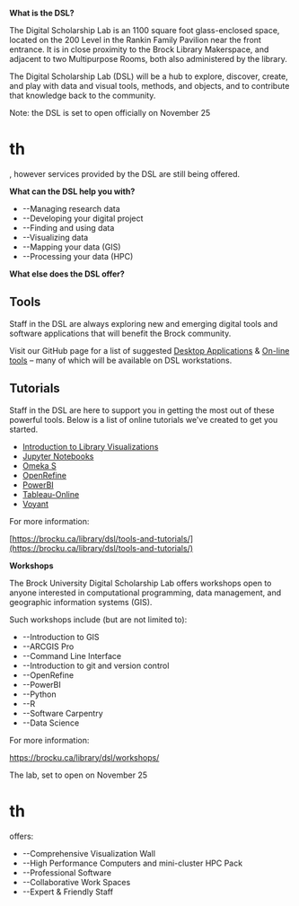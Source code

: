 **What is the DSL?**

The Digital Scholarship Lab is an 1100 square foot glass-enclosed space, located on the 200 Level in the Rankin Family Pavilion near the front entrance. It is in close proximity to the Brock Library Makerspace, and adjacent to two Multipurpose Rooms, both also administered by the library.

The Digital Scholarship Lab (DSL) will be a hub to explore, discover, create, and play with data and visual tools, methods, and objects, and to contribute that knowledge back to the community.

Note: the DSL is set to open officially on November 25

# th
, however services provided by the DSL are still being offered.

**What can the DSL help you with?**

- --Managing research data
- --Developing your digital project
- --Finding and using data
- --Visualizing data
- --Mapping your data (GIS)
- --Processing your data (HPC)

**What else does the DSL offer?**

## **Tools**

Staff in the DSL are always exploring new and emerging digital tools and software applications that will benefit the Brock community.

Visit our GitHub page for a list of suggested [Desktop Applications](https://brockdsl.github.io/Desktop-Programs/) &amp; [On-line tools](https://brockdsl.github.io/Online-Tools/) – many of which will be available on DSL workstations.

## **Tutorials**

Staff in the DSL are here to support you in getting the most out of these powerful tools. Below is a list of online tutorials we&#39;ve created to get you started.

- [Introduction to Library Visualizations](https://brockdsl.github.io/LibraryDataViz/)
- [Jupyter Notebooks](https://brockdsl.github.io/Jupyter_Notebooks_Tutorial/)
- [Omeka S](https://brockdsl.github.io/Omeka-S-Tutorial/)
- [OpenRefine](https://brockdsl.github.io/Open-Refine-Tutorial/)
- [PowerBI](https://brockdsl.github.io/PowerBI-Tutorial/)
- [Tableau-Online](https://brockdsl.github.io/Tableau-Online-Tutorial/)
- [Voyant](https://brockdsl.github.io/Voyant-Tutorial/)

For more information:

[https://brocku.ca/library/dsl/tools-and-tutorials/](https://brocku.ca/library/dsl/tools-and-tutorials/)

**Workshops**

The Brock University Digital Scholarship Lab offers workshops open to anyone interested in computational programming, data management, and geographic information systems (GIS).

Such workshops include (but are not limited to):

- --Introduction to GIS
- --ARCGIS Pro
- --Command Line Interface
- --Introduction to git and version control
- --OpenRefine
- --PowerBI
- --Python
- --R
- --Software Carpentry
- --Data Science

For more information:

https://brocku.ca/library/dsl/workshops/


The lab, set to open on November 25

# th
 offers:
- --Comprehensive Visualization Wall
- --High Performance Computers and mini-cluster HPC Pack
- --Professional Software
- --Collaborative Work Spaces
- --Expert &amp; Friendly Staff
